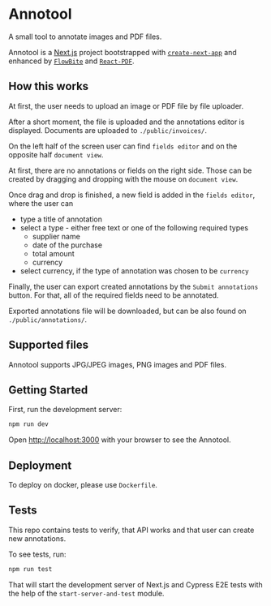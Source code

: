 # Annotool

A small tool to annotate images and PDF files.

Annotool is a [Next.js](https://nextjs.org/) project bootstrapped with [`create-next-app`](https://github.com/vercel/next.js/tree/canary/packages/create-next-app) and enhanced by [`FlowBite`](https://flowbite.com/) and [`React-PDF`](https://www.npmjs.com/package/react-pdf).

## How this works

At first, the user needs to upload an image or PDF file by file uploader.

After a short moment, the file is uploaded and the annotations editor is displayed.
Documents are uploaded to `./public/invoices/`.

On the left half of the screen user can find `fields editor` and on the opposite half `document view`.

At first, there are no annotations or fields on the right side. Those can be created by dragging and dropping with the mouse on `document view`.

Once drag and drop is finished, a new field is added in the `fields editor`, where the user can 
- type a title of annotation
- select a type - either free text or one of the following required types
    - supplier name
    - date of the purchase
    - total amount
    - currency
- select currency, if the type of annotation was chosen to be `currency`

Finally, the user can export created annotations by the `Submit annotations` button.
For that, all of the required fields need to be annotated.

Exported annotations file will be downloaded, but can be also found on `./public/annotations/`.

## Supported files

Annotool supports JPG/JPEG images, PNG images and PDF files.

## Getting Started

First, run the development server:

```bash
npm run dev
```

Open [http://localhost:3000](http://localhost:3000) with your browser to see the Annotool.

## Deployment

To deploy on docker, please use `Dockerfile`.

## Tests

This repo contains tests to verify, that API works and that user can create new annotations.

To see tests, run:

```bash
npm run test
```

That will start the development server of Next.js and Cypress E2E tests with the help of the `start-server-and-test` module.
